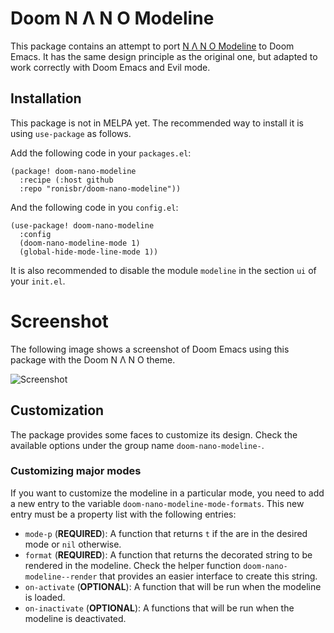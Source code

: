 # Doom N Λ N O Modeline

This package contains an attempt to port [N Λ N O
Modeline](https://github.com/rougier/nano-modeline) to Doom Emacs. It has the
same design principle as the original one, but adapted to work correctly with
Doom Emacs and Evil mode.

## Installation

This package is not in MELPA yet. The recommended way to install it is using
`use-package` as follows.

Add the following code in your `packages.el`:

```emacs-lisp
(package! doom-nano-modeline
  :recipe (:host github
  :repo "ronisbr/doom-nano-modeline"))
```

And the following code in you `config.el`:

``` emacs-lisp
(use-package! doom-nano-modeline
  :config
  (doom-nano-modeline-mode 1)
  (global-hide-mode-line-mode 1))
```

It is also recommended to disable the module `modeline` in the section `ui` of
your `init.el`.

# Screenshot

The following image shows a screenshot of Doom Emacs using this package with the
Doom N Λ N O theme.

![Screenshot](./screenshots/screenshot_01.png)

## Customization

The package provides some faces to customize its design. Check the available
options under the group name `doom-nano-modeline-`.

### Customizing major modes

If you want to customize the modeline in a particular mode, you need to add a
new entry to the variable `doom-nano-modeline-mode-formats`. This new entry must
be a property list with the following entries:

- `mode-p` (**REQUIRED**): A function that returns `t` if the are in the desired
  mode or `nil` otherwise.
- `format` (**REQUIRED**): A function that returns the decorated string to be
  rendered in the modeline. Check the helper function
  `doom-nano-modeline--render` that provides an easier interface to create this
  string.
- `on-activate` (**OPTIONAL**): A function that will be run when the modeline is
  loaded.
- `on-inactivate` (**OPTIONAL**): A functions that will be run when the modeline
  is deactivated.
